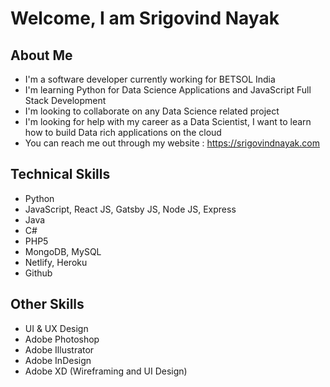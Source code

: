 # Welcome, I am Srigovind Nayak

## About Me
- I'm a software developer currently working for BETSOL India
- I'm learning Python for Data Science Applications and JavaScript Full Stack Development
- I'm looking to collaborate on any Data Science related project
- I'm looking for help with my career as a Data Scientist, I want to learn how to build Data rich applications on the cloud
- You can reach me out through my website : https://srigovindnayak.com

## Technical Skills
- Python 
- JavaScript, React JS, Gatsby JS, Node JS, Express
- Java
- C#
- PHP5
- MongoDB, MySQL
- Netlify, Heroku
- Github

## Other Skills
- UI & UX Design
- Adobe Photoshop
- Adobe Illustrator
- Adobe InDesign
- Adobe XD (Wireframing and UI Design)
